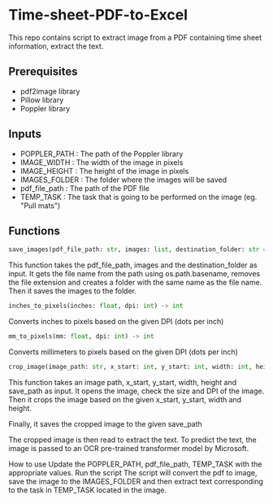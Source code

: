 # Time-sheet-PDF-to-Excel
This repo contains script to extract image from a PDF containing time sheet information, extract the text.

## Prerequisites
* pdf2image library
* Pillow library
* Poppler library

## Inputs
* POPPLER_PATH : The path of the Poppler library
* IMAGE_WIDTH : The width of the image in pixels
* IMAGE_HEIGHT : The height of the image in pixels
* IMAGES_FOLDER : The folder where the images will be saved
* pdf_file_path : The path of the PDF file
* TEMP_TASK : The task that is going to be performed on the image (eg. "Pull mats")

## Functions
```Python
save_images(pdf_file_path: str, images: list, destination_folder: str = IMAGES_FOLDER)
``` 

This function takes the pdf_file_path, images and the destination_folder as input.
It gets the file name from the path using os.path.basename, removes the file extension and creates a folder with the same name as the file name.
Then it saves the images to the folder.
```Python
inches_to_pixels(inches: float, dpi: int) -> int
```
Converts inches to pixels based on the given DPI (dots per inch)
```Python
mm_to_pixels(mm: float, dpi: int) -> int
```
Converts millimeters to pixels based on the given DPI (dots per inch)
```Python
crop_image(image_path: str, x_start: int, y_start: int, width: int, height: int, save_path: str)
```
This function takes an image path, x_start, y_start, width, height and save_path as input.
It opens the image, check the size and DPI of the image.
Then it crops the image based on the given x_start, y_start, width and height.

Finally, it saves the cropped image to the given save_path

The cropped image is then read to extract the text. To predict the text, the image is passed to an OCR pre-trained transformer model by Microsoft. 

How to use
Update the POPPLER_PATH, pdf_file_path, TEMP_TASK with the appropriate values.
Run the script
The script will convert the pdf to image, save the image to the IMAGES_FOLDER and then extract text corresponding to the task in TEMP_TASK located in the image.